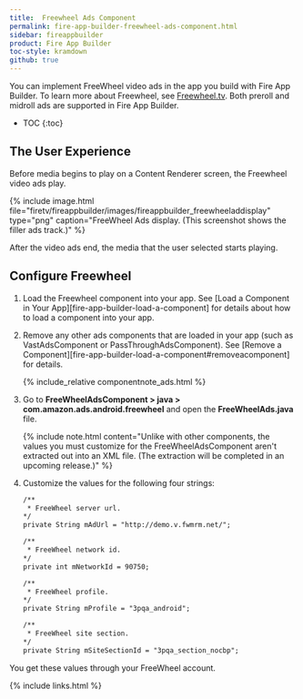 ```yaml
---
title:  Freewheel Ads Component
permalink: fire-app-builder-freewheel-ads-component.html
sidebar: fireappbuilder
product: Fire App Builder
toc-style: kramdown
github: true
---
```


You can implement FreeWheel video ads in the app you build with Fire App Builder. To learn more about Freewheel, see [Freewheel.tv](http://freewheel.tv/). Both preroll and midroll ads are supported in Fire App Builder.

* TOC
{:toc}

## The User Experience

Before media begins to play on a Content Renderer screen, the Freewheel video ads play.

{% include image.html file="firetv/fireappbuilder/images/fireappbuilder_freewheeladdisplay" type="png" caption="FreeWheel Ads display. (This screenshot shows the filler ads track.)" %}

After the video ads end, the media that the user selected starts playing.

## Configure Freewheel

1.  Load the Freewheel component into your app. See [Load a Component in Your App][fire-app-builder-load-a-component] for details about how to load a component into your app.

2.  Remove any other ads components that are loaded in your app (such as VastAdsComponent or PassThroughAdsComponent). See [Remove a Component][fire-app-builder-load-a-component#removeacomponent] for details.    
    
    {% include_relative componentnote_ads.html %}
    
2.  Go to **FreeWheelAdsComponent > java > com.amazon.ads.android.freewheel** and open the **FreeWheelAds.java** file.

    {% include note.html content="Unlike with other components, the values you must customize for the FreeWheelAdsComponent aren't extracted out into an XML file. (The extraction will be completed in an upcoming release.)" %}

3.  Customize the values for the following four strings:

    ```xml
    /**
     * FreeWheel server url.
    */
    private String mAdUrl = "http://demo.v.fwmrm.net/";

    /**
     * FreeWheel network id.
    */
    private int mNetworkId = 90750;

    /**
     * FreeWheel profile.
    */
    private String mProfile = "3pqa_android";

    /**
     * FreeWheel site section.
    */
    private String mSiteSectionId = "3pqa_section_nocbp";
    ```

   You get these values through your FreeWheel account.

{% include links.html %}

